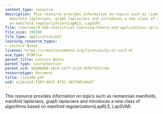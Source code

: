 ```yaml
---
content_type: resource
description: This resource provides information on topics such as riemannian manifolds,
  manifold laplacians, graph laplacians and introduces a new class of algorithms based
  on manifold regularization(LapRLS, LapSVM).
file: /courses/9-520-statistical-learning-theory-and-applications-spring-2006/ac2ecaa3f10fd43f8f521027d01a6e5f_class06.pdf
file_size: 196386
file_type: application/pdf
learning_resource_types:
- Lecture Notes
license: https://creativecommons.org/licenses/by-nc-sa/4.0/
ocw_type: OCWFile
parent_title: Lecture Notes
parent_type: CourseSection
parent_uid: 8da084b8-16c9-147f-2c24-36fb7353719e
resourcetype: Document
title: class06.pdf
uid: ac2ecaa3-f10f-d43f-8f52-1027d01a6e5f
---
```

This resource provides information on topics such as riemannian manifolds, manifold laplacians, graph laplacians and introduces a new class of algorithms based on manifold regularization(LapRLS, LapSVM).